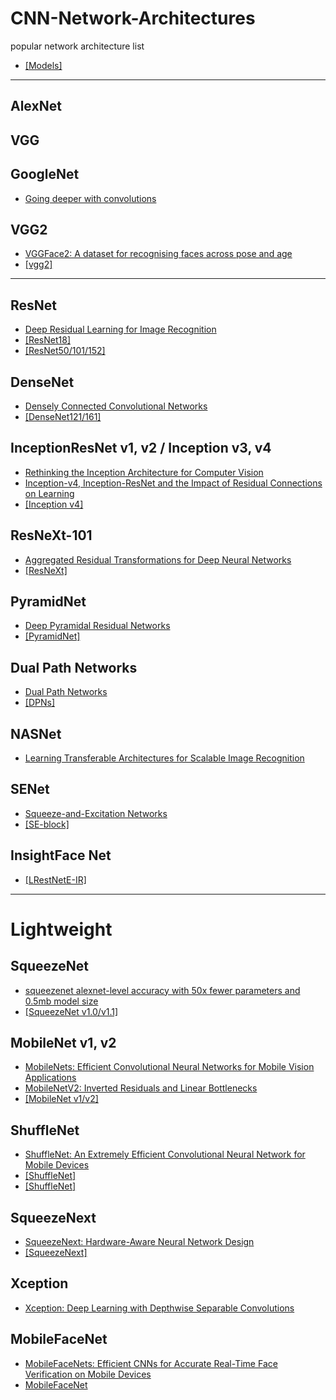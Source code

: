 # CNN-Network-Architectures
popular network architecture list
- [[Models]](https://github.com/jolibrain/deepdetect)
---

## AlexNet

## VGG

## GoogleNet
- [Going deeper with convolutions](https://arxiv.org/pdf/1409.4842.pdf)

## VGG2
- [VGGFace2: A dataset for recognising faces across pose and age](https://arxiv.org/pdf/1710.08092.pdf)
- [[vgg2]](http://www.robots.ox.ac.uk/~vgg/data/vgg_face2/)

---

## ResNet
- [Deep Residual Learning for Image Recognition](https://arxiv.org/pdf/1512.03385.pdf)
- [[ResNet18]](https://github.com/HolmesShuan/ResNet-18-Caffemodel-on-ImageNet)
- [[ResNet50/101/152]](https://github.com/KaimingHe/deep-residual-networks)


## DenseNet
- [Densely Connected Convolutional Networks](https://arxiv.org/pdf/1608.06993.pdf)
- [[DenseNet121/161]](https://github.com/shicai/DenseNet-Caffe)


## InceptionResNet v1, v2 / Inception v3, v4
- [Rethinking the Inception Architecture for Computer Vision](https://arxiv.org/pdf/1512.00567.pdf)
- [Inception-v4, Inception-ResNet and the Impact of Residual Connections on Learning](https://arxiv.org/pdf/1602.07261.pdf)
- [[Inception v4]](https://github.com/soeaver/caffe-model/blob/master/cls/inception/deploy_inception-v4.prototxt)

## ResNeXt-101
- [Aggregated Residual Transformations for Deep Neural Networks](https://arxiv.org/pdf/1709.01507.pdf)
- [[ResNeXt]](https://github.com/cypw/ResNeXt-1)

## PyramidNet
- [Deep Pyramidal Residual Networks](https://arxiv.org/pdf/1610.02915.pdf)
- [[PyramidNet]](https://github.com/jhkim89/PyramidNet-caffe)

## Dual Path Networks
- [Dual Path Networks](https://arxiv.org/pdf/1707.01629.pdf)
- [[DPNs]](https://github.com/soeaver/caffe-model/tree/master/cls/dpn)

## NASNet
- [Learning Transferable Architectures for Scalable Image Recognition](https://arxiv.org/pdf/1707.07012.pdf)


## SENet
- [Squeeze-and-Excitation Networks](https://arxiv.org/pdf/1709.01507.pdf)
- [[SE-block]](https://github.com/hujie-frank/SENet)


## InsightFace Net
- [[LRestNetE-IR]](https://github.com/deepinsight/insightface)


---

# Lightweight

## SqueezeNet
- [squeezenet alexnet-level accuracy with 50x fewer parameters and 0.5mb model size](https://arxiv.org/pdf/1602.07360.pdf)
- [[SqueezeNet v1.0/v1.1]](https://github.com/DeepScale/SqueezeNet)


## MobileNet v1, v2
- [MobileNets: Efficient Convolutional Neural Networks for Mobile Vision Applications](https://arxiv.org/pdf/1704.04861.pdf)
- [MobileNetV2: Inverted Residuals and Linear Bottlenecks](https://arxiv.org/pdf/1801.04381.pdf)
- [[MobileNet v1/v2]](https://github.com/shicai/MobileNet-Caffe)


## ShuffleNet
- [ShuffleNet: An Extremely Efficient Convolutional Neural Network for Mobile Devices](https://arxiv.org/pdf/1707.01083.pdf)
- [[ShuffleNet]](https://github.com/farmingyard/ShuffleNet)
- [[ShuffleNet]](https://github.com/AresGao/shufflenet-caffe)


## SqueezeNext
- [SqueezeNext: Hardware-Aware Neural Network Design](https://arxiv.org/pdf/1803.10615.pdf)
- [[SqueezeNext]](https://github.com/amirgholami/SqueezeNext)


## Xception
- [Xception: Deep Learning with Depthwise Separable Convolutions](https://arxiv.org/pdf/1610.02357.pdf)


## MobileFaceNet
- [MobileFaceNets: Efficient CNNs for Accurate Real-Time Face Verification on Mobile Devices](https://arxiv.org/abs/1804.07573) 
- [MobileFaceNet](https://github.com/imistyrain/MobileFaceNet)









